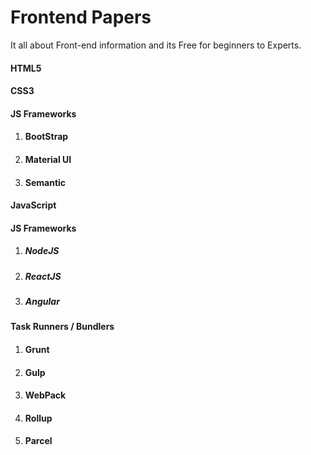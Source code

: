# Frontend Papers
It all about Front-end information and its Free for beginners to Experts.

#### HTML5
#### CSS3
#### JS Frameworks
1. #### BootStrap
1. #### Material UI
1. #### Semantic
#### JavaScript
#### JS Frameworks
1. ##### NodeJS
1. ##### ReactJS
1. ##### Angular
#### Task Runners / Bundlers
1. #### Grunt
1. #### Gulp
1. #### WebPack
1. #### Rollup
1. #### Parcel
